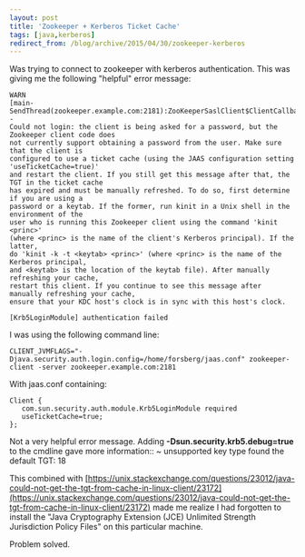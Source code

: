```yaml
---
layout: post
title: 'Zookeeper + Kerberos Ticket Cache'
tags: [java,kerberos]
redirect_from: /blog/archive/2015/04/30/zookeeper-kerberos
---
```


Was trying to connect to zookeeper with kerberos authentication. This
was giving me the following "helpful" error message:

    WARN
    [main-SendThread(zookeeper.example.com:2181):ZooKeeperSaslClient$ClientCallbackHandler@459] - 
    Could not login: the client is being asked for a password, but the Zookeeper client code does 
    not currently support obtaining a password from the user. Make sure that the client is 
    configured to use a ticket cache (using the JAAS configuration setting 'useTicketCache=true)' 
    and restart the client. If you still get this message after that, the TGT in the ticket cache 
    has expired and must be manually refreshed. To do so, first determine if you are using a 
    password or a keytab. If the former, run kinit in a Unix shell in the environment of the 
    user who is running this Zookeeper client using the command 'kinit <princ>' 
    (where <princ> is the name of the client's Kerberos principal). If the latter, 
    do 'kinit -k -t <keytab> <princ>' (where <princ> is the name of the Kerberos principal, 
    and <keytab> is the location of the keytab file). After manually refreshing your cache, 
    restart this client. If you continue to see this message after manually refreshing your cache, 
    ensure that your KDC host's clock is in sync with this host's clock.

    [Krb5LoginModule] authentication failed 

I was using the following command line:

    CLIENT_JVMFLAGS="-Djava.security.auth.login.config=/home/forsberg/jaas.conf" zookeeper-client -server zookeeper.example.com:2181

With jaas.conf containing:

    Client {
       com.sun.security.auth.module.Krb5LoginModule required
       useTicketCache=true;
    };

Not a very helpful error message. Adding
**-Dsun.security.krb5.debug=true** to the cmdline gave more
information::
  ~ unsupported key type found the default TGT: 18

This combined with
[https://unix.stackexchange.com/questions/23012/java-could-not-get-the-tgt-from-cache-in-linux-client/23172](https://unix.stackexchange.com/questions/23012/java-could-not-get-the-tgt-from-cache-in-linux-client/23172)
made me realize I had forgotten to install the "Java Cryptography
Extension (JCE) Unlimited Strength Jurisdiction Policy Files" on this
particular machine.

Problem solved.

